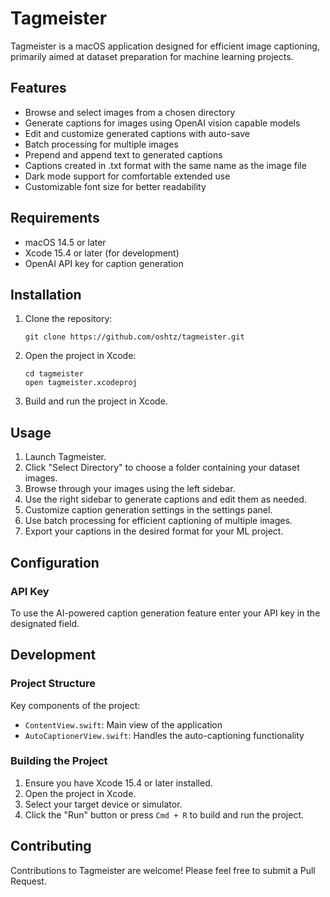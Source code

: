 # Tagmeister

Tagmeister is a macOS application designed for efficient image captioning, primarily aimed at dataset preparation for machine learning projects.

## Features

- Browse and select images from a chosen directory
- Generate captions for images using OpenAI vision capable models
- Edit and customize generated captions with auto-save
- Batch processing for multiple images
- Prepend and append text to generated captions
- Captions created in .txt format with the same name as the image file
- Dark mode support for comfortable extended use
- Customizable font size for better readability

## Requirements

- macOS 14.5 or later
- Xcode 15.4 or later (for development)
- OpenAI API key for caption generation

## Installation

1. Clone the repository:
   ```
   git clone https://github.com/oshtz/tagmeister.git
   ```
2. Open the project in Xcode:
   ```
   cd tagmeister
   open tagmeister.xcodeproj
   ```
3. Build and run the project in Xcode.

## Usage

1. Launch Tagmeister.
2. Click "Select Directory" to choose a folder containing your dataset images.
3. Browse through your images using the left sidebar.
4. Use the right sidebar to generate captions and edit them as needed.
5. Customize caption generation settings in the settings panel.
6. Use batch processing for efficient captioning of multiple images.
7. Export your captions in the desired format for your ML project.

## Configuration

### API Key

To use the AI-powered caption generation feature enter your API key in the designated field.

## Development

### Project Structure

Key components of the project:

- `ContentView.swift`: Main view of the application
- `AutoCaptionerView.swift`: Handles the auto-captioning functionality

### Building the Project

1. Ensure you have Xcode 15.4 or later installed.
2. Open the project in Xcode.
3. Select your target device or simulator.
4. Click the "Run" button or press `Cmd + R` to build and run the project.

## Contributing

Contributions to Tagmeister are welcome! Please feel free to submit a Pull Request.